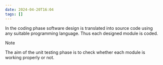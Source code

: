 ```yaml
---
date: 2024-04-20T16:04
tags: []
---
```

In the coding phase software design is translated into source code using any suitable programming language.
Thus each designed module is coded. 

>[!note] 
>The aim of the unit testing phase is to check whether each module is working properly or not. 
